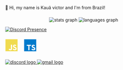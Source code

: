 <p align="left">👋 Hi, my name is Kauã victor and I'm from Brazil!</p>

###

<div align="center">
  <img src="https://github-readme-stats.vercel.app/api?username=KauaZs&hide_title=false&hide_rank=false&show_icons=true&include_all_commits=true&count_private=true&disable_animations=false&theme=dracula&locale=en&hide_border=false&order=1" height="150" alt="stats graph"  />
  <img src="https://github-readme-stats.vercel.app/api/top-langs?username=KauaZs&locale=en&hide_title=false&layout=compact&card_width=320&langs_count=5&theme=dracula&hide_border=false&order=2" height="150" alt="languages graph"  />
</div>

[![Discord Presence](https://lanyard.cnrad.dev/api/573812452165156864)](https://discord.com/users/573812452165156864)

###

<div align="left">
  <img src="https://raw.githubusercontent.com/devicons/devicon/master/icons/javascript/javascript-plain.svg" height="40" alt="javascript logo"  />
  <img width="12" />
  <img src="https://raw.githubusercontent.com/devicons/devicon/master/icons/typescript/typescript-plain.svg" height="40" alt="typescript logo"  />
  <img width="12" />
 
</div>

###

<div align="left">
  <a href="https://discord.com/users/KauaZs" target="_blank">
    <img src="https://raw.githubusercontent.com/maurodesouza/profile-readme-generator/master/src/assets/icons/social/discord/default.svg" width="52" height="40" alt="discord logo"  />
  <a href="mailto:kavictor123u@gmail.com" target="_blank">
    <img src="https://raw.githubusercontent.com/maurodesouza/profile-readme-generator/master/src/assets/icons/social/gmail/default.svg" width="52" height="40" alt="gmail logo"  />
</div>

